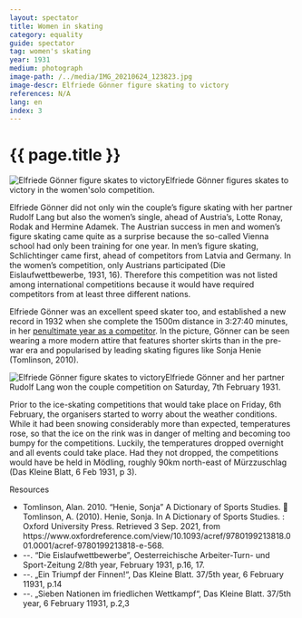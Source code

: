 ```yaml
---
layout: spectator
title: Women in skating
category: equality
guide: spectator
tag: women's skating
year: 1931
medium: photograph
image-path: /../media/IMG_20210624_123823.jpg
image-descr: Elfriede Gönner figure skating to victory
references: N/A
lang: en
index: 3
---
```

<body>
    <div class="infotext">
        <h1  id="title">{{ page.title }}</h1>
        <div class="grid-item" id="exhibit-image"><img src="../media/IMG_20210624_123823.jpg" class="img-fluid" alt="Elfriede Gönner figure skates to victory">Elfriede Gönner figures skates to victory in the women'solo competition.</div>
        <p>Elfriede Gönner did not only win the couple’s figure skating with her partner Rudolf Lang but also the women’s single, ahead of Austria’s, Lotte Ronay, Rodak and Hermine Adamek. The Austrian success in men and women’s figure skating came quite as a surprise because the so-called Vienna school had only been training for one year. In men’s figure skating, Schlichtinger came first, ahead of competitors from Latvia and Germany. In the women’s competition, only Austrians participated (Die Eislaufwettbewerbe, 1931, 16). Therefore this competition was not listed among international competitions because it would have required competitors from at least three different nations.<p>
        <p>Elfriede Gönner was an excellent speed skater too, and established a new record in 1932 when she complete the 1500m distance in 3:27:40 minutes, in her <a href="https://www.speedskatingnews.info/skater/elfriede-goenner">penultimate year as a competitor</a>. In the picture, Gönner can be seen wearing a more modern attire that features shorter skirts than in the pre-war era and popularised by leading skating figures like Sonja Henie (Tomlinson, 2010).</p>
        <div class="grid-item" id="exhibit-image"><img src="../media/IMG_20210624_123845.jpg" class="img-fluid" alt="Elfriede Gönner figure skates to victory">Elfriede Gönner and her partner Rudolf Lang won the couple competition on Saturday, 7th February 1931.</div>
        <p>Prior to the ice-skating competitions that would take place on Friday, 6th February, the organisers started to worry about the weather conditions. While it had been snowing considerably more than expected, temperatures rose, so that the ice on the rink was in danger of melting and becoming too bumpy for the competitions. Luckily, the temperatures dropped overnight and all events could take place. Had they not dropped, the competitions would have be held in Mödling, roughly 90km north-east of Mürzzuschlag (Das Kleine Blatt, 6 Feb 1931, p 3).</p>
    <div class="grid-item" class="resources">
        <div class="resource-title">Resources</div>
            <ul>
                <li>Tomlinson, Alan. 2010. “Henie, Sonja” A Dictionary of Sports Studies.  Tomlinson, A. (2010). Henie, Sonja. In A Dictionary of Sports Studies. : Oxford University Press. Retrieved 3 Sep. 2021, from https://www.oxfordreference.com/view/10.1093/acref/9780199213818.001.0001/acref-9780199213818-e-568.</li>
                <li>--. “Die Eislaufwettbewerbe”, Oesterreichische Arbeiter-Turn- und Sport-Zeitung 2/8th year, February 1931, p.16, 17.</li>
                <li>--. „Ein Triumpf der Finnen!“, Das Kleine Blatt. 37/5th year, 6 February 11931, p.14</li>
                <li>--. „Sieben Nationen im friedlichen Wettkampf“, Das Kleine Blatt. 37/5th year, 6 February 11931, p.2,3</li>
            </ul>
    </div>